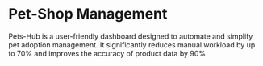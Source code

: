 # Pet-Shop Management
Pets-Hub is a user-friendly dashboard designed to automate and simplify pet adoption management. It significantly reduces manual workload by up to 70% and improves the accuracy of product data by 90%
